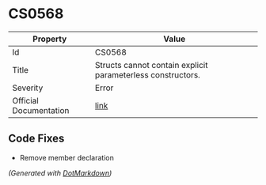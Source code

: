 # CS0568

| Property               | Value                                                             |
| ---------------------- | ----------------------------------------------------------------- |
| Id                     | CS0568                                                            |
| Title                  | Structs cannot contain explicit parameterless constructors\.      |
| Severity               | Error                                                             |
| Official Documentation | [link](http://docs.microsoft.com/en-us/dotnet/csharp/misc/cs0568) |

## Code Fixes

* Remove member declaration

*\(Generated with [DotMarkdown](http://github.com/JosefPihrt/DotMarkdown)\)*